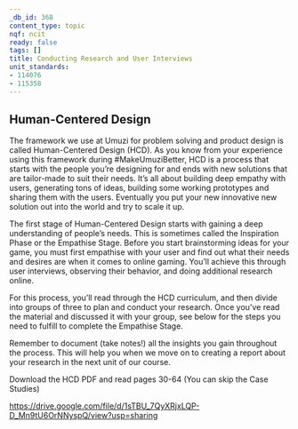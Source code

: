 ```yaml
---
_db_id: 368
content_type: topic
nqf: ncit
ready: false
tags: []
title: Conducting Research and User Interviews
unit_standards:
- 114076
- 115358
---
```


## Human-Centered Design

The framework we use at Umuzi for problem solving and product design is called Human-Centered Design (HCD). As you know from your experience using this framework during #MakeUmuziBetter, HCD is a process that starts with the people you’re designing for and ends with new solutions that are tailor-made to suit their needs. It’s all about building deep empathy with users, generating tons of ideas, building some working prototypes and sharing them with the users. Eventually you put your new innovative new solution out into the world and try to scale it up.

The first stage of Human-Centered Design starts with gaining a deep understanding of people’s needs. This is sometimes called the Inspiration Phase or the Empathise Stage. Before you start brainstorming ideas for your game, you must first empathise with your user and find out what their needs and desires are when it comes to online gaming. You’ll achieve this through user interviews, observing their behavior, and doing additional research online.

For this process, you’ll read through the HCD curriculum, and then divide into groups of three to plan and conduct your research. Once you’ve read the material and discussed it with your group, see below for the steps you need to fulfill to complete the Empathise Stage.

Remember to document (take notes!) all the insights you gain throughout the process. This will help you when we move on to creating a report about your research in the next unit of our course.

Download the HCD PDF and read pages 30-64 (You can skip the Case Studies)

https://drive.google.com/file/d/1sTBU_7QyXRjxLQP-D_Mn9tU6OrNNyspQ/view?usp=sharing